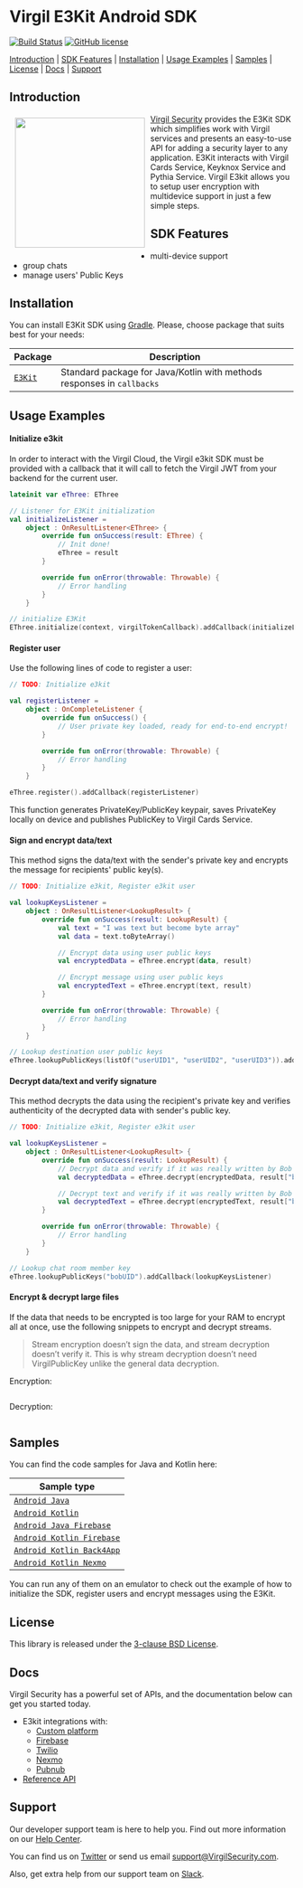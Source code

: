 # Virgil E3Kit Android SDK

[![Build Status](https://travis-ci.com/VirgilSecurity/virgil-e3kit-kotlin.svg?branch=master)](https://travis-ci.com/VirgilSecurity/virgil-e3kit-kotlin)
[![GitHub license](https://img.shields.io/badge/license-BSD%203--Clause-blue.svg)](https://github.com/VirgilSecurity/virgil/blob/master/LICENSE)

[Introduction](#introduction) | [SDK Features](#sdk-features) | [Installation](#installation) | [Usage Examples](#usage-examples) | [Samples](#samples) | [License](#license) | [Docs](#docs) | [Support](#support)

## Introduction

<a href="https://developer.virgilsecurity.com/docs"><img width="230px" src="https://cdn.virgilsecurity.com/assets/images/github/logos/virgil-logo-red.png" align="left" hspace="10" vspace="6"></a> [Virgil Security](https://virgilsecurity.com) provides the E3Kit SDK which simplifies work with Virgil services and presents an easy-to-use API for adding a security layer to any application. E3Kit interacts with Virgil Cards Service, Keyknox Service and Pythia Service.
Virgil E3kit allows you to setup user encryption with multidevice support in just a few simple steps.

## SDK Features
- multi-device support
- group chats
- manage users' Public Keys

## Installation

You can install E3Kit SDK using [Gradle](https://gradle.org/). Please, choose package that suits best for your needs:

| Package | Description |
|----------|---------|
| [`E3Kit`](./ethree-kotlin) | Standard package for Java/Kotlin with methods responses in `callbacks` |


## Usage Examples

#### Initialize e3kit

In order to interact with the Virgil Cloud, the Virgil e3kit SDK must be provided with a callback that it will call to fetch the Virgil JWT from your backend for the current user.

```kotlin
lateinit var eThree: EThree

// Listener for E3Kit initialization
val initializeListener =
    object : OnResultListener<EThree> {
        override fun onSuccess(result: EThree) {
            // Init done!
            eThree = result
        }

        override fun onError(throwable: Throwable) {
            // Error handling
        }
    }

// initialize E3Kit
EThree.initialize(context, virgilTokenCallback).addCallback(initializeListener)
```

#### Register user

Use the following lines of code to register a user:

```kotlin
// TODO: Initialize e3kit

val registerListener =
    object : OnCompleteListener {
        override fun onSuccess() {
            // User private key loaded, ready for end-to-end encrypt!
        }

        override fun onError(throwable: Throwable) {
            // Error handling
        }
    }

eThree.register().addCallback(registerListener)
```
This function generates PrivateKey/PublicKey keypair, saves PrivateKey locally on device and publishes PublicKey to Virgil Cards Service.

#### Sign and encrypt data/text

This method signs the data/text with the sender's private key and encrypts the message for recipients' public key(s).

```kotlin
// TODO: Initialize e3kit, Register e3kit user          

val lookupKeysListener =
    object : OnResultListener<LookupResult> {
        override fun onSuccess(result: LookupResult) {
            val text = "I was text but become byte array"
            val data = text.toByteArray()

            // Encrypt data using user public keys
            val encryptedData = eThree.encrypt(data, result)

            // Encrypt message using user public keys
            val encryptedText = eThree.encrypt(text, result)
        }

        override fun onError(throwable: Throwable) {
            // Error handling
        }
    }

// Lookup destination user public keys
eThree.lookupPublicKeys(listOf("userUID1", "userUID2", "userUID3")).addCallback(lookupKeysListener)
```

#### Decrypt data/text and verify signature

This method decrypts the data using the recipient's private key and verifies authenticity of the decrypted data with sender's public key.

```kotlin
// TODO: Initialize e3kit, Register e3kit user 

val lookupKeysListener =
    object : OnResultListener<LookupResult> {
        override fun onSuccess(result: LookupResult) {
            // Decrypt data and verify if it was really written by Bob
            val decryptedData = eThree.decrypt(encryptedData, result["bobUID"])

            // Decrypt text and verify if it was really written by Bob
            val decryptedText = eThree.decrypt(encryptedText, result["bobUID"])
        }

        override fun onError(throwable: Throwable) {
            // Error handling
        }
    }

// Lookup chat room member key
eThree.lookupPublicKeys("bobUID").addCallback(lookupKeysListener)
```

#### Encrypt & decrypt large files

If the data that needs to be encrypted is too large for your RAM to encrypt all at once, use the following snippets to encrypt and decrypt streams.
> Stream encryption doesn’t sign the data, and stream decryption doesn’t verify it. This is why stream decryption doesn’t need VirgilPublicKey unlike the general data decryption.

Encryption:
```kotlin

```

Decryption:
```kotlin

```

## Samples

You can find the code samples for Java and Kotlin here:

| Sample type | 
|----------| 
| [`Android Java`](./samples/android-java) | 
| [`Android Kotlin`](./samples/android-kotlin) | 
| [`Android Java Firebase`](./samples/android-java-firebase-function) | 
| [`Android Kotlin Firebase`](./samples/android-kotlin-firebase-function) | 
| [`Android Kotlin Back4App`](./samples/android-kotlin-back4app) | 
| [`Android Kotlin Nexmo`](./samples/android-kotlin-nexmo) | 

You can run any of them on an emulator to check out the example of how to initialize the SDK, register users and encrypt messages using the E3Kit.

## License

This library is released under the [3-clause BSD License](LICENSE.md).

## Docs
Virgil Security has a powerful set of APIs, and the documentation below can get you started today.

* E3kit integrations with:
  * [Custom platform][_any_platform]
  * [Firebase][_firebase] 
  * [Twilio][_twilio] 
  * [Nexmo][_nexmo]
  * [Pubnub][_pubnub] 
* [Reference API][_reference_api]

## Support
Our developer support team is here to help you. Find out more information on our [Help Center](https://help.virgilsecurity.com/).

You can find us on [Twitter](https://twitter.com/VirgilSecurity) or send us email support@VirgilSecurity.com.

Also, get extra help from our support team on [Slack](https://virgilsecurity.com/join-community).

[_any_platform]: https://developer.virgilsecurity.com/docs/use-cases/v5/encrypted-communication
[_twilio]: https://developer.virgilsecurity.com/docs/use-cases/v5/encrypted-communication-for-twilio
[_nexmo]: https://developer.virgilsecurity.com/docs/use-cases/v5/encrypted-communication-for-nexmo
[_firebase]: https://developer.virgilsecurity.com/docs/use-cases/v5/encrypted-communication-for-firebase
[_pubnub]: https://developer.virgilsecurity.com/docs/use-cases/v5/smart-door-lock
[_reference_api]: https://developer.virgilsecurity.com/docs/api-reference
